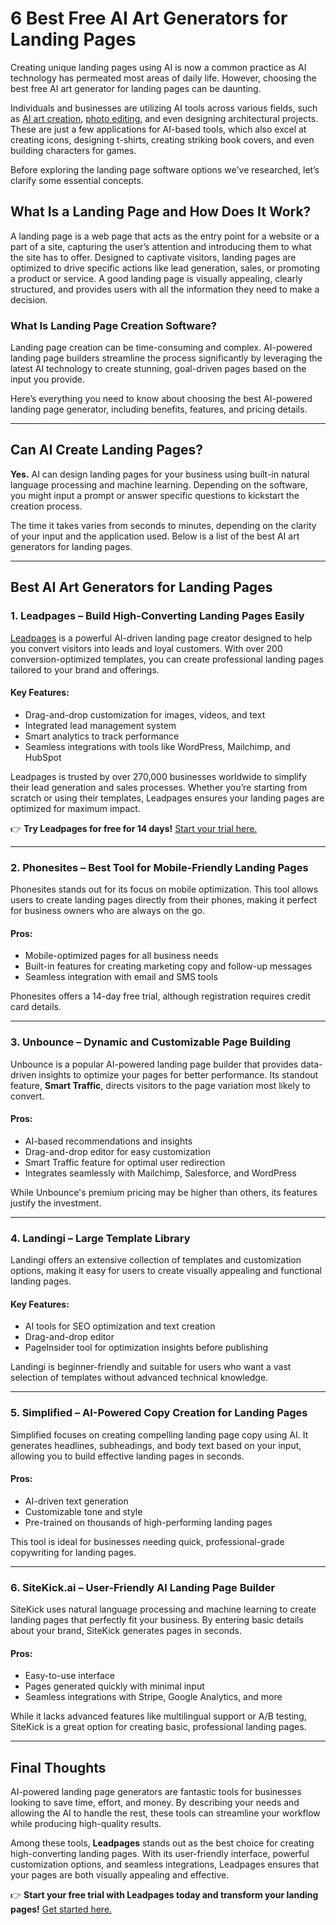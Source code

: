 # 6 Best Free AI Art Generators for Landing Pages

Creating unique landing pages using AI is now a common practice as AI technology has permeated most areas of daily life. However, choosing the best free AI art generator for landing pages can be daunting.

Individuals and businesses are utilizing AI tools across various fields, such as [AI art creation](https://bit.ly/LEadPages), [photo editing](https://bit.ly/LEadPages), and even designing architectural projects. These are just a few applications for AI-based tools, which also excel at creating icons, designing t-shirts, creating striking book covers, and even building characters for games.

Before exploring the landing page software options we've researched, let’s clarify some essential concepts.

## What Is a Landing Page and How Does It Work?

A landing page is a web page that acts as the entry point for a website or a part of a site, capturing the user’s attention and introducing them to what the site has to offer. Designed to captivate visitors, landing pages are optimized to drive specific actions like lead generation, sales, or promoting a product or service. A good landing page is visually appealing, clearly structured, and provides users with all the information they need to make a decision.

### What Is Landing Page Creation Software?

Landing page creation can be time-consuming and complex. AI-powered landing page builders streamline the process significantly by leveraging the latest AI technology to create stunning, goal-driven pages based on the input you provide.

Here’s everything you need to know about choosing the best AI-powered landing page generator, including benefits, features, and pricing details.

---

## Can AI Create Landing Pages?

**Yes.** AI can design landing pages for your business using built-in natural language processing and machine learning. Depending on the software, you might input a prompt or answer specific questions to kickstart the creation process.

The time it takes varies from seconds to minutes, depending on the clarity of your input and the application used. Below is a list of the best AI art generators for landing pages.

---

## Best AI Art Generators for Landing Pages

### 1. Leadpages – Build High-Converting Landing Pages Easily

[Leadpages](https://bit.ly/LEadPages) is a powerful AI-driven landing page creator designed to help you convert visitors into leads and loyal customers. With over 200 conversion-optimized templates, you can create professional landing pages tailored to your brand and offerings.

#### Key Features:
- Drag-and-drop customization for images, videos, and text
- Integrated lead management system
- Smart analytics to track performance
- Seamless integrations with tools like WordPress, Mailchimp, and HubSpot

Leadpages is trusted by over 270,000 businesses worldwide to simplify their lead generation and sales processes. Whether you’re starting from scratch or using their templates, Leadpages ensures your landing pages are optimized for maximum impact.

👉 **Try Leadpages for free for 14 days!** [Start your trial here.](https://bit.ly/LEadPages)

---

### 2. Phonesites – Best Tool for Mobile-Friendly Landing Pages

Phonesites stands out for its focus on mobile optimization. This tool allows users to create landing pages directly from their phones, making it perfect for business owners who are always on the go.

#### Pros:
- Mobile-optimized pages for all business needs
- Built-in features for creating marketing copy and follow-up messages
- Seamless integration with email and SMS tools

Phonesites offers a 14-day free trial, although registration requires credit card details.

---

### 3. Unbounce – Dynamic and Customizable Page Building

Unbounce is a popular AI-powered landing page builder that provides data-driven insights to optimize your pages for better performance. Its standout feature, **Smart Traffic**, directs visitors to the page variation most likely to convert.

#### Pros:
- AI-based recommendations and insights
- Drag-and-drop editor for easy customization
- Smart Traffic feature for optimal user redirection
- Integrates seamlessly with Mailchimp, Salesforce, and WordPress

While Unbounce's premium pricing may be higher than others, its features justify the investment.

---

### 4. Landingi – Large Template Library

Landingi offers an extensive collection of templates and customization options, making it easy for users to create visually appealing and functional landing pages.

#### Key Features:
- AI tools for SEO optimization and text creation
- Drag-and-drop editor
- PageInsider tool for optimization insights before publishing

Landingi is beginner-friendly and suitable for users who want a vast selection of templates without advanced technical knowledge.

---

### 5. Simplified – AI-Powered Copy Creation for Landing Pages

Simplified focuses on creating compelling landing page copy using AI. It generates headlines, subheadings, and body text based on your input, allowing you to build effective landing pages in seconds.

#### Pros:
- AI-driven text generation
- Customizable tone and style
- Pre-trained on thousands of high-performing landing pages

This tool is ideal for businesses needing quick, professional-grade copywriting for landing pages.

---

### 6. SiteKick.ai – User-Friendly AI Landing Page Builder

SiteKick uses natural language processing and machine learning to create landing pages that perfectly fit your business. By entering basic details about your brand, SiteKick generates pages in seconds.

#### Pros:
- Easy-to-use interface
- Pages generated quickly with minimal input
- Seamless integrations with Stripe, Google Analytics, and more

While it lacks advanced features like multilingual support or A/B testing, SiteKick is a great option for creating basic, professional landing pages.

---

## Final Thoughts

AI-powered landing page generators are fantastic tools for businesses looking to save time, effort, and money. By describing your needs and allowing the AI to handle the rest, these tools can streamline your workflow while producing high-quality results.

Among these tools, **Leadpages** stands out as the best choice for creating high-converting landing pages. With its user-friendly interface, powerful customization options, and seamless integrations, Leadpages ensures that your pages are both visually appealing and effective.

👉 **Start your free trial with Leadpages today and transform your landing pages!** [Get started here.](https://bit.ly/LEadPages)
